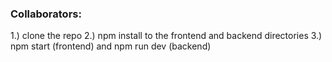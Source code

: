 ### Collaborators:
1.) clone the repo
2.) npm install to the frontend and backend directories
3.) npm start (frontend) and npm run dev (backend)
